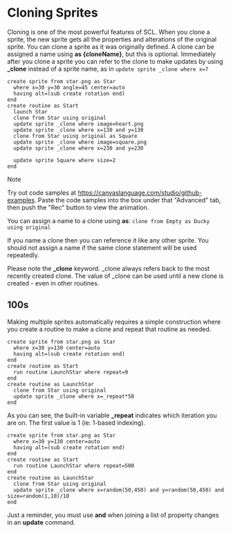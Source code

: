 # Cloning Sprites
Cloning is one of the most powerful features of SCL. When you clone a sprite, the new sprite gets all the properties and alterations of the original sprite. You can clone a sprite as it was originally defined. A clone can be assigned a name using **as {cloneName}**, but this is optional. Immediately after you clone a sprite you can refer to the clone to make updates by using **_clone** instead of a sprite name, as in ```update sprite _clone where x=7``` 

```
create sprite from star.png as Star
  where x=30 y=30 angle=45 center=auto
  having alt=(sub create rotation end)
end
create routine as Start
  launch Star
  clone from Star using original
  update sprite _clone where image=heart.png
  update sprite _clone where x=130 and y=130
  clone from Star using original as Square
  update sprite _clone where image=square.png
  update sprite _clone where x=230 and y=230

  update sprite Square where size=2
end
```
> [!NOTE]
> Try out code samples at https://canvaslanguage.com/studio/github-examples.
> Paste the code samples into the box under that "Advanced" tab,
> then push the "Rec" button to view the animation.

You can assign a name to a clone using **as**: ```clone from Empty as Ducky using original```

If you name a clone then you can reference it like any other sprite. You should not assign a name if the same clone statement will be used repeatedly. 

Please note the **_clone** keyword. _clone always refers back to the most recently created clone. The value of _clone can be used until a new clone is created - even in other routines. 

## 100s
Making multiple sprites automatically requires a simple construction where you create a routine to make a clone and repeat that routine as needed.

```
create sprite from star.png as Star
  where x=30 y=130 center=auto
  having alt=(sub create rotation end)
end
create routine as Start
  run routine LaunchStar where repeat=9
end
create routine as LaunchStar
  clone from Star using original
  update sprite _clone where x=_repeat*50
end
```
As you can see, the built-in variable **_repeat** indicates which iteration you are on. The first value is 1 (ie: 1-based indexing).

```
create sprite from star.png as Star
  where x=30 y=130 center=auto
  having alt=(sub create rotation end)
end
create routine as Start
  run routine LaunchStar where repeat=500
end
create routine as LaunchStar
  clone from Star using original
  update sprite _clone where x=random(50,450) and y=random(50,450) and size=random(1,10)/10
end
```
Just a reminder, you must use **and** when joining a list of property changes in an **update** command.
